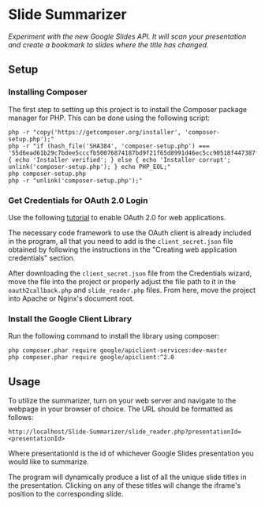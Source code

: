 # Slide Summarizer

_Experiment with the new Google Slides API. It will scan your presentation and create a bookmark to slides where the title has changed._

## Setup

### Installing Composer
The first step to setting up this project is to install the Composer package manager for PHP. This can be done using the following script:
```
php -r "copy('https://getcomposer.org/installer', 'composer-setup.php');"
php -r "if (hash_file('SHA384', 'composer-setup.php') === '55d6ead61b29c7bdee5cccfb50076874187bd9f21f65d8991d46ec5cc90518f447387fb9f76ebae1fbbacf329e583e30') { echo 'Installer verified'; } else { echo 'Installer corrupt'; unlink('composer-setup.php'); } echo PHP_EOL;"
php composer-setup.php
php -r "unlink('composer-setup.php');"
```
### Get Credentials for OAuth 2.0 Login
Use the following [tutorial](https://developers.google.com/api-client-library/php/auth/web-app#creatingcred) to enable OAuth 2.0 for web applications.

The necessary code framework to use the OAuth client is already included in the program, all that you need to add is the ```client_secret.json``` file obtained by following the instructions in the "Creating web application credentials" section.

After downloading the ```client_secret.json``` file from the Credentials wizard, move the file into the project or properly adjust the file path to it in the ```oauth2callback.php``` and ```slide_reader.php``` files. From here, move the project into Apache or Nginx's document root.

### Install the Google Client Library
Run the following command to install the library using composer:
```
php composer.phar require google/apiclient-services:dev-master
php composer.phar require google/apiclient:^2.0
```

## Usage

To utilize the summarizer, turn on your web server and navigate to the webpage in your browser of choice. The URL should be formatted as follows:

```
http://localhost/Slide-Summarizer/slide_reader.php?presentationId=<presentationId>
```

Where presentationId is the id of whichever Google Slides presentation you would like to summarize.

The program will dynamically produce a list of all the unique slide titles in the presentation. Clicking on any of these titles will change the iframe's position to the corresponding slide.
